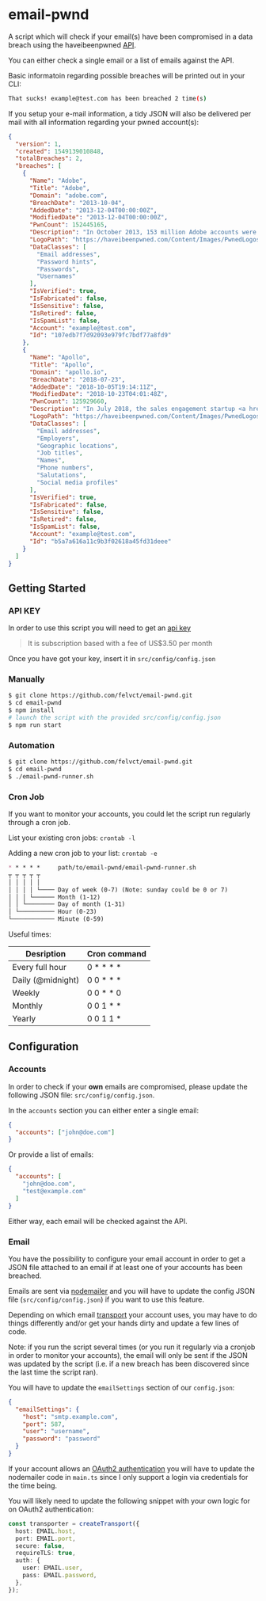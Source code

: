 # email-pwnd

A script which will check if your email(s) have been compromised in a data breach using the haveibeenpwned [API](https://haveibeenpwned.com/API/v3).

You can either check a single email or a list of emails against the API.

Basic informatoin regarding possible breaches will be printed out in your CLI:
```bash
That sucks! example@test.com has been breached 2 time(s)
```

If you setup your e-mail information, a tidy JSON will also be delivered per mail with all information regarding your pwned account(s):

```json
{
  "version": 1,
  "created": 1549139010848,
  "totalBreaches": 2,
  "breaches": [
    {
      "Name": "Adobe",
      "Title": "Adobe",
      "Domain": "adobe.com",
      "BreachDate": "2013-10-04",
      "AddedDate": "2013-12-04T00:00:00Z",
      "ModifiedDate": "2013-12-04T00:00:00Z",
      "PwnCount": 152445165,
      "Description": "In October 2013, 153 million Adobe accounts were breached with each containing an internal ID, username, email, <em>encrypted</em> password and a password hint in plain text. The password cryptography was poorly done and <a href=\"http://stricture-group.com/files/adobe-top100.txt\" target=\"_blank\" rel=\"noopener\">many were quickly resolved back to plain text</a>. The unencrypted hints also <a href=\"http://www.troyhunt.com/2013/11/adobe-credentials-and-serious.html\" target=\"_blank\" rel=\"noopener\">disclosed much about the passwords</a> adding further to the risk that hundreds of millions of Adobe customers already faced.",
      "LogoPath": "https://haveibeenpwned.com/Content/Images/PwnedLogos/Adobe.png",
      "DataClasses": [
        "Email addresses",
        "Password hints",
        "Passwords",
        "Usernames"
      ],
      "IsVerified": true,
      "IsFabricated": false,
      "IsSensitive": false,
      "IsRetired": false,
      "IsSpamList": false,
      "Account": "example@test.com",
      "Id": "107edb7f7d92093e979fc7bdf77a8fd9"
    },
    {
      "Name": "Apollo",
      "Title": "Apollo",
      "Domain": "apollo.io",
      "BreachDate": "2018-07-23",
      "AddedDate": "2018-10-05T19:14:11Z",
      "ModifiedDate": "2018-10-23T04:01:48Z",
      "PwnCount": 125929660,
      "Description": "In July 2018, the sales engagement startup <a href=\"https://www.wired.com/story/apollo-breach-linkedin-salesforce-data/\" target=\"_blank\" rel=\"noopener\">Apollo left a database containing billions of data points publicly exposed without a password</a>. The data was discovered by security researcher <a href=\"http://www.vinnytroia.com/\" target=\"_blank\" rel=\"noopener\">Vinny Troia</a> who subsequently sent a subset of the data containing 126 million unique email addresses to Have I Been Pwned. The data left exposed by Apollo was used in their &quot;revenue acceleration platform&quot; and included personal information such as names and email addresses as well as professional information including places of employment, the roles people hold and where they're located. Apollo stressed that the exposed data did not include sensitive information such as passwords, social security numbers or financial data. <a href=\"https://www.apollo.io/contact\" target=\"_blank\" rel=\"noopener\">The Apollo website has a contact form</a> for those looking to get in touch with the organisation.",
      "LogoPath": "https://haveibeenpwned.com/Content/Images/PwnedLogos/Apollo.png",
      "DataClasses": [
        "Email addresses",
        "Employers",
        "Geographic locations",
        "Job titles",
        "Names",
        "Phone numbers",
        "Salutations",
        "Social media profiles"
      ],
      "IsVerified": true,
      "IsFabricated": false,
      "IsSensitive": false,
      "IsRetired": false,
      "IsSpamList": false,
      "Account": "example@test.com",
      "Id": "b5a7a616a11c9b3f02618a45fd31deee"
    }
  ]
}
```

## Getting Started

### API KEY
In order to use this script you will need to get an [api key](https://haveibeenpwned.com/API/Key)

> It is subscription based with a fee of US$3.50 per month

Once you have got your key, insert it in `src/config/config.json`

### Manually
```bash
$ git clone https://github.com/felvct/email-pwnd.git
$ cd email-pwnd
$ npm install
# launch the script with the provided src/config/config.json
$ npm run start
```

### Automation
```bash
$ git clone https://github.com/felvct/email-pwnd.git
$ cd email-pwnd
$ ./email-pwnd-runner.sh
```
### Cron Job
If you want to monitor your accounts, you could let the script run regularly through a cron job.

List your existing cron jobs: `crontab -l`

Adding a new cron job to your list: `crontab -e`

```markdown
* * * * *     path/to/email-pwnd/email-pwnd-runner.sh
┬ ┬ ┬ ┬ ┬
│ │ │ │ │
│ │ │ │ └──── Day of week (0-7) (Note: sunday could be 0 or 7)
│ │ │ └────── Month (1-12)
│ │ └──────── Day of month (1-31)
│ └────────── Hour (0-23)
└──────────── Minute (0-59)
```

Useful times:

| Desription        | Cron command |
| ----------------- | ------------ |
| Every full hour   | 0 * * * *    |
| Daily (@midnight) | 0 0 * * *    |
| Weekly            | 0 0 * * 0    |
| Monthly           | 0 0 1 * *    |
| Yearly            | 0 0 1 1 *    |

## Configuration

### Accounts
In order to check if your **own** emails are compromised, please update the following JSON file: `src/config/config.json`.

In the `accounts` section you can either enter a single email:
```json
{
  "accounts": ["john@doe.com"]
}
```
Or provide a list of emails:
```json
{
  "accounts": [
    "john@doe.com",
    "test@example.com"
  ]
}
```
Either way, each email will be checked against the API.

### Email
You have the possibility to configure your email account in order to get a JSON file attached to an email if at least one of your accounts has been breached.

Emails are sent via [nodemailer](https://nodemailer.com/about/) and you will have to update the config JSON file (`src/config/config.json`) if you want to use this feature.

Depending on which email [transport](https://nodemailer.com/smtp/) your account uses, you may have to do things differently and/or get your hands dirty and update a few lines of code.

Note: if you run the script several times (or you run it regularly via a cronjob in order to monitor your accounts), the email will only be sent if the JSON was updated by the script (i.e. if a new breach has been discovered since the last time the script ran).

You will have to update the `emailSettings` section of our `config.json`:
```json
{
  "emailSettings": {
    "host": "smtp.example.com",
    "port": 587,
    "user": "username",
    "password": "password"
  }
}
```
If your account allows an [OAuth2 authentication](https://nodemailer.com/smtp/oauth2/) you will have to update the nodemailer code in `main.ts` since I only support a login via credentials for the time being.

You will likely need to update the following snippet with your own logic for on OAuth2 authentication:
```ts
const transporter = createTransport({
  host: EMAIL.host,
  port: EMAIL.port,
  secure: false,
  requireTLS: true,
  auth: {
    user: EMAIL.user,
    pass: EMAIL.password,
  },
});
```
